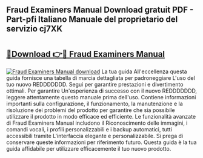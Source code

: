 ## Fraud Examiners Manual Download gratuit PDF - Part-pfi Italiano Manuale del proprietario del servizio cj7XK

# <h2><a href="http://dfdhav.blite.top/?on=Fraud+Examiners+Manual">🔗Download 👉🔴 Fraud Examiners Manual</a></h2>

[![Fraud Examiners Manual download](https://i.imgur.com/lujVjoI.png)](http://dfdhav.blite.top/?on=Fraud+Examiners+Manual)
La tua guida All'eccellenza questa guida fornisce una tabella di marcia dettagliata per padroneggiare L'uso del tuo nuovo REDDDDDDD. Segui per garantire prestazioni e divertimento ottimali. Per garantire Un'esperienza di successo con il nuovo REDDDDDDD, leggere attentamente questo manuale prima dell'uso. Contiene informazioni importanti sulla configurazione, il funzionamento, la manutenzione e la risoluzione dei problemi del prodotto per garantire che sia possibile utilizzare il prodotto in modo efficace ed efficiente. Le funzionalità avanzate di Fraud Examiners Manual includono il Riconoscimento delle immagini, i comandi vocali, i profili personalizzabili e i backup automatici, tutti accessibili tramite L'interfaccia elegante e personalizzabile. Si prega di conservare queste informazioni per riferimento futuro. Questa guida è la tua guida affidabile per utilizzare efficacemente il tuo nuovo prodotto.
